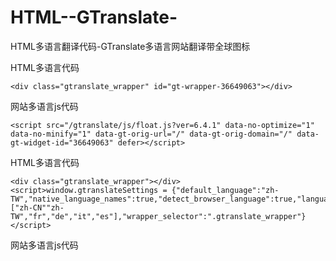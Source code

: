 # HTML--GTranslate-
HTML多语言翻译代码-GTranslate多语言网站翻译带全球图标


HTML多语言代码

	<div class="gtranslate_wrapper" id="gt-wrapper-36649063"></div>

网站多语言js代码

	<script src="/gtranslate/js/float.js?ver=6.4.1" data-no-optimize="1" data-no-minify="1" data-gt-orig-url="/" data-gt-orig-domain="/" data-gt-widget-id="36649063" defer></script>

HTML多语言代码

	<div class="gtranslate_wrapper"></div>
	<script>window.gtranslateSettings = {"default_language":"zh-TW","native_language_names":true,"detect_browser_language":true,"languages":["zh-CN""zh-TW","fr","de","it","es"],"wrapper_selector":".gtranslate_wrapper"}</script>
 网站多语言js代码
	<script src="https://html.zunyuange.link/float.js" defer></script>

